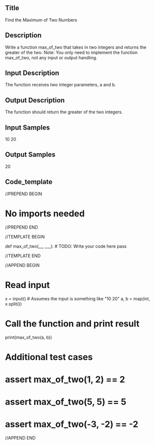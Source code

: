 ## Title
Find the Maximum of Two Numbers

## Description
Write a function max_of_two that takes in two integers and returns the greater of the two.
Note: You only need to implement the function max_of_two, not any input or output handling.

## Input Description
The function receives two integer parameters, a and b.

## Output Description
The function should return the greater of the two integers.

## Input Samples
10 20


## Output Samples
20


## Code_template

//PREPEND BEGIN
# No imports needed
//PREPEND END

//TEMPLATE BEGIN

def max_of_two(__, ___):
    # TODO: Write your code here
    pass

//TEMPLATE END

//APPEND BEGIN
# Read input
x = input()  # Assumes the input is something like "10 20"
a, b = map(int, x.split())

# Call the function and print result
print(max_of_two(a, b))

# Additional test cases
# assert max_of_two(1, 2) == 2
# assert max_of_two(5, 5) == 5
# assert max_of_two(-3, -2) == -2
//APPEND END
